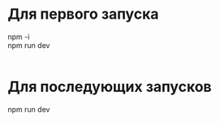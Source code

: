 # Для первого запуска <br>
npm -i <br>
npm run dev <br>
<br>
# Для последующих запусков <br>
npm run dev<br>
